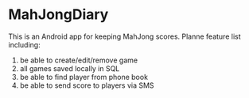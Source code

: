 # MahJongDiary

This is an Android app for keeping MahJong scores.  Planne feature list including:  
1. be able to create/edit/remove game  
2. all games saved locally in SQL  
3. be able to find player from phone book  
4. be able to send score to players via SMS  
